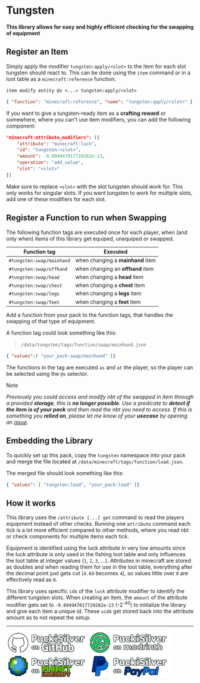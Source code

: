 # Tungsten
**This library allows for easy and highly efficient checking for the swapping of equipment**

## **Register an Item**
Simply apply the modifier `tungsten:apply/<slot>` to the item for each slot tungsten should react to.
This can be done using the `item` command or in a loot table as a `minecraft:reference` function:

```mcfunction
item modify entity @s <...> tungsten:apply/<slot>
```
```json
{ "function": "minecraft:reference", "name": "tungsten:apply/<slot>" }
```

If you want to give a tungsten-ready item as a **crafting reward** or somewhere, where you can't use item modifiers, you can add the following component:

```json
"minecraft:attribute_modifiers": [{
    "attribute": "minecraft:luck",
    "id": "tungsten:<slot>",
    "amount": -9.094947017729282e-13,
    "operation": "add_value",
    "slot": "<slot>"
}]
```

Make sure to replace `<slot>` with the slot tungsten should work for.
This only works for singular slots. If you want tungsten to work for multiple slots, add one of these modifiers for each slot.

## **Register a Function to run when Swapping**
The following function tags are executed once for each player, when (and only when) items of this library get equiped, unequiped or swapped.

|Function tag|Executed|
|---|---|
|`#tungsten:swap/mainhand`|when changing a **mainhand** item|
|`#tungsten:swap/offhand`|when changing an **offhand** item|
|`#tungsten:swap/head`|when changing a **head** item|
|`#tungsten:swap/chest`|when changing a **chest** item|
|`#tungsten:swap/legs`|when changing a **legs** item|
|`#tungsten:swap/feet`|when changing a **feet** item|

Add a function from your pack to the function tags, that handles the swapping of that type of equipment.

A function tag could look something like this:

> `/data/tungsten/tags/function/swap/mainhand.json`
```json
{ "values":[ "your_pack:swap/mainhand" ]}
```

The functions in the tag are executed `as` and `at` the player, so the player can be selected using the `@s` selector.

> [!Note]
> _Previously you could access and modify nbt of the swapped in item through a provided **storage**, this is **no longer possible**._
> _Use a predicate to **detect if the item is of your pack** and then read the nbt you need to access._
> _If this is something you **relied on**, please let me know of your **usecase** by opening an [issue](https://github.com/PuckiSilver/mc-tungsten/issues)._

## **Embedding the Library**

To quickly set up this pack, copy the `tungsten` namespace into your pack and merge the file located at `/data/minecraft/tags/function/load.json`.

The merged file should look something like this:
```json
{ "values": [ "tungsten:load", "your_pack:load" ]}
```

## **How it works**
This library uses the `/attribute [...] get` command to read the players equipment instead of other checks.
Running one `attribute` command each tick is a lot more efficient compared to other methods, where you read nbt or check components for multiple items each tick.

Equipment is identified using the luck attribute in very low amounts since the luck attribute is only used in the fishing loot table and only influences the loot table at integer values (`1`, `2`, `3`, ...).
Attributes in minecraft are stored as doubles and when reading them for use in the loot table, everything after the decimal point just gets cut (`4.69` becomes `4`), so values little over `0` are effectively read as `0`.

This library uses specific `id`s of the `luck` attribute modifier to identify the different tungsten slots.
When creating an item, the `amount` of the attribute modifier gets set to `-9.094947017729282e-13` (-2<sup>-40</sup>) to initialize the library and give each item a unique id.
These `uid`s get stored back into the attribute amount as to not repeat the setup.

---
[![PuckiSilver on GitHub](https://raw.githubusercontent.com/PuckiSilver/static-files/main/link_logos/GitHub.png)](https://github.com/PuckiSilver)[![PuckiSilver on modrinth](https://raw.githubusercontent.com/PuckiSilver/static-files/main/link_logos/modrinth.png)](https://modrinth.com/user/PuckiSilver)[![PuckiSilver on PlanetMinecraft](https://raw.githubusercontent.com/PuckiSilver/static-files/main/link_logos/PlanetMinecraft.png)](https://planetminecraft.com/m/PuckiSilver)[![PuckiSilver on PayPal](https://raw.githubusercontent.com/PuckiSilver/static-files/main/link_logos/PayPal.png)](https://paypal.me/puckisilver)
